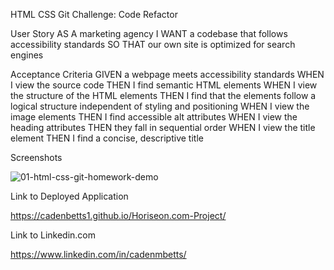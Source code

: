 HTML CSS Git Challenge: Code Refactor

User Story
AS A marketing agency
I WANT a codebase that follows accessibility standards
SO THAT our own site is optimized for search engines

Acceptance Criteria
GIVEN a webpage meets accessibility standards
WHEN I view the source code
THEN I find semantic HTML elements
WHEN I view the structure of the HTML elements
THEN I find that the elements follow a logical structure independent of styling and positioning
WHEN I view the image elements
THEN I find accessible alt attributes
WHEN I view the heading attributes
THEN they fall in sequential order
WHEN I view the title element
THEN I find a concise, descriptive title

Screenshots

![01-html-css-git-homework-demo](https://github.com/cadenbetts1/HTML-CSS-Git-Challenge-Code-Refactor/assets/132243976/65acad76-959c-4a07-aade-ea79ef32d175)


Link to Deployed Application

https://cadenbetts1.github.io/Horiseon.com-Project/

Link to Linkedin.com

https://www.linkedin.com/in/cadenmbetts/
